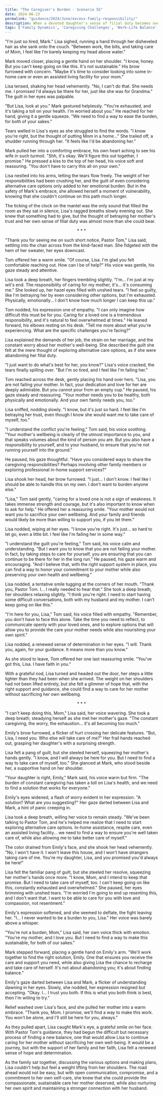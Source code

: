 ```yaml
---
title: "The Caregiver's Burden - Scenario 55"
date: 2024-06-23
permalink: "guidance/2024/June/excess-family-responsibility/"
description: When a devoted daughter's sense of filial duty becomes overwhelming, she turns to Pastor Tom Rhodes for guidance on how to find balance and care for her aging parent without sacrificing her own well-being.
tags: ['Family Dynamics', 'Caregiving Challenges', 'Work-Life Balance', 'Emotional Burnout', 'Spiritual Guidance']
---
```

"I'm just so tired, Mark." Lisa sighed, running a hand through her disheveled hair as she sank onto the couch. "Between work, the bills, and taking care of Mom, I feel like I'm barely keeping my head above water."

Mark moved closer, placing a gentle hand on her shoulder. "I know, honey. But you can't keep going on like this. It's not sustainable." His brow furrowed with concern. "Maybe it's time to consider looking into some in-home care or even an assisted living facility for your mom."

Lisa tensed, shaking her head vehemently. "No, I can't do that. She needs me. I promised I'd always be there for her, just like she was for Grandma." The guilt in her eyes was palpable.

"But Lisa, look at you." Mark gestured helplessly. "You're exhausted, and it's taking a toll on your health. I'm worried about you." He reached for her hand, giving it a gentle squeeze. "We need to find a way to ease the burden, for both of your sakes."

Tears welled in Lisa's eyes as she struggled to find the words. "I know you're right, but the thought of putting Mom in a home..." She trailed off, a shudder running through her. "It feels like I'd be abandoning her."

Mark pulled her into a comforting embrace, his own heart aching to see his wife in such turmoil. "Shh, it's okay. We'll figure this out together, I promise." He pressed a kiss to the top of her head, his voice soft and reassuring. "You don't have to carry this all on your own."

Lisa nestled into his arms, letting the tears flow freely. The weight of her responsibilities had been crushing her, and the guilt of even considering alternative care options only added to her emotional burden. But in the safety of Mark's embrace, she allowed herself a moment of vulnerability, knowing that she couldn't continue on this path much longer.

The ticking of the clock on the mantel was the only sound that filled the room as they sat in silence, Lisa's ragged breaths slowly evening out. She knew that something had to give, but the thought of betraying her mother's trust and her own sense of filial duty was almost more than she could bear.

<center>* * *</center>

"Thank you for seeing me on such short notice, Pastor Tom," Lisa said, settling into the chair across from the kind-faced man. She fidgeted with the hem of her sweater, her eyes downcast.

Tom offered her a warm smile. "Of course, Lisa. I'm glad you felt comfortable reaching out. How can I be of help?" His voice was gentle, his gaze steady and attentive.

Lisa took a deep breath, her fingers trembling slightly. "I'm... I'm just at my wit's end. The responsibility of caring for my mother, it's... it's consuming me." She looked up, her hazel eyes filled with unshed tears. "I feel so guilty, like I'm betraying her by even considering other options, but I'm exhausted. Physically, emotionally... I don't know how much longer I can keep this up."

Tom nodded, his expression one of empathy. "I can only imagine how difficult this must be for you. Caring for a loved one is a tremendous responsibility, and it's natural to feel overwhelmed at times." He leaned forward, his elbows resting on his desk. "Tell me more about what you're experiencing. What are the specific challenges you're facing?"

Lisa explained the demands of her job, the strain on her marriage, and the constant worry about her mother's well-being. She described the guilt she felt at the mere thought of exploring alternative care options, as if she were abandoning her filial duty.

"I just want to do what's best for her, you know?" Lisa's voice cracked, the tears finally spilling over. "But I'm so tired, and I feel like I'm failing her."

Tom reached across the desk, gently placing his hand over hers. "Lisa, you are not failing your mother. In fact, your dedication and love for her are deeply admirable. But you cannot pour from an empty cup." He paused, his gaze steady and reassuring. "Your mother needs you to be healthy, both physically and emotionally. And your own family needs you, too."

Lisa sniffed, nodding slowly. "I know, but it's just so hard. I feel like I'm betraying her trust, even though I know she would want me to take care of myself, too."

"I understand the conflict you're feeling," Tom said, his voice soothing. "Your mother's wellbeing is clearly of the utmost importance to you, and that speaks volumes about the kind of person you are. But you also have a responsibility to yourself, and to your husband, to ensure that you're not running yourself into the ground."

He paused, his gaze thoughtful. "Have you considered ways to share the caregiving responsibilities? Perhaps involving other family members or exploring professional in-home support services?"

Lisa shook her head, her brow furrowed. "I just... I don't know. I feel like I should be able to handle this on my own. I don't want to burden anyone else."

"Lisa," Tom said gently, "caring for a loved one is not a sign of weakness. It takes immense strength and courage, but it's also important to know when to ask for help." He offered her a reassuring smile. "Your mother would not want you to sacrifice your own wellbeing. And your family and friends would likely be more than willing to support you, if you let them."

Lisa nodded, wiping at her eyes. "I know you're right. It's just... so hard to let go, even a little bit. I feel like I'm failing her in some way."

"I understand the guilt you're feeling," Tom said, his voice calm and understanding. "But I want you to know that you are not failing your mother. In fact, by taking steps to care for yourself, you are ensuring that you can continue to be there for her in the long run." He paused, his gaze warm and encouraging. "And I believe that, with the right support system in place, you can find a way to honor your commitment to your mother while also preserving your own health and wellbeing."

Lisa nodded, a tentative smile tugging at the corners of her mouth. "Thank you, Pastor Tom. I... I really needed to hear that." She took a deep breath, her shoulders relaxing slightly. "I think you're right. I need to start having some difficult conversations, both with my husband and my mother. I can't keep going on like this."

"I'm here for you, Lisa," Tom said, his voice filled with empathy. "Remember, you don't have to face this alone. Take the time you need to reflect, to communicate openly with your loved ones, and to explore options that will allow you to provide the care your mother needs while also nourishing your own spirit."

Lisa nodded, a renewed sense of determination in her eyes. "I will. Thank you, again, for your guidance. It means more than you know."

As she stood to leave, Tom offered her one last reassuring smile. "You've got this, Lisa. I have faith in you."

With a grateful nod, Lisa turned and headed out the door, her steps a little lighter than they had been when she arrived. The weight on her shoulders had not been lifted entirely, but she felt a glimmer of hope that, with the right support and guidance, she could find a way to care for her mother without sacrificing her own wellbeing.

<center>* * *</center>

"I can't keep doing this, Mom," Lisa said, her voice wavering. She took a deep breath, steadying herself as she met her mother's gaze. "The constant caregiving, the worry, the exhaustion... it's all becoming too much."

Emily's brow furrowed, a flicker of hurt crossing her delicate features. "But, Lisa, I need you. Who else will take care of me?" Her frail hands reached out, grasping her daughter's with a surprising strength.

Lisa felt a pang of guilt, but she steeled herself, squeezing her mother's hands gently. "I know, and I will always be here for you. But I need to find a way to take care of myself, too." She glanced at Mark, who stood beside her, a supportive hand on her shoulder.

"Your daughter is right, Emily," Mark said, his voice warm but firm. "The burden of constant caregiving has taken a toll on Lisa's health, and we need to find a solution that works for everyone."

Emily's eyes widened, a flash of worry evident in her expression. "A solution? What are you suggesting?" Her gaze darted between Lisa and Mark, a hint of panic creeping in.

Lisa took a deep breath, willing her voice to remain steady. "We've been talking to Pastor Tom, and he's helped me realize that I need to start exploring alternative care options. In-home assistance, respite care, even an assisted living facility... we need to find a way to ensure you're well taken care of, while also allowing me to take better care of myself."

The color drained from Emily's face, and she shook her head vehemently. "No, I won't have it. I won't leave this house, and I won't have strangers taking care of me. You're my daughter, Lisa, and you promised you'd always be here!"

Lisa felt the familiar pang of guilt, but she steeled her resolve, squeezing her mother's hands once more. "I know, Mom, and I intend to keep that promise. But I need to take care of myself, too. I can't keep going on like this, constantly exhausted and overwhelmed." She paused, her eyes brimming with unshed tears. "I'm worried I'm going to end up resenting this, and I don't want that. I want to be able to care for you with love and compassion, not resentment."

Emily's expression softened, and she seemed to deflate, the fight leaving her. "I... I never wanted to be a burden to you, Lisa." Her voice was barely above a whisper.

"You're not a burden, Mom," Lisa said, her own voice thick with emotion. "You're my mother, and I love you. But I need to find a way to make this sustainable, for both of our sakes."

Mark stepped forward, placing a gentle hand on Emily's arm. "We'll work together to find the right solution, Emily. One that ensures you receive the care and support you need, while also giving Lisa the chance to recharge and take care of herself. It's not about abandoning you; it's about finding balance."

Emily's gaze darted between Lisa and Mark, a flicker of understanding dawning in her eyes. Slowly, she nodded, her expression resigned but accepting. "Okay. I... I trust you both. If this is what you both think is best, then I'm willing to try."

Relief washed over Lisa's face, and she pulled her mother into a warm embrace. "Thank you, Mom. I promise, we'll find a way to make this work. You won't be alone, and I'll still be here for you, always."

As they pulled apart, Lisa caught Mark's eye, a grateful smile on her face. With Pastor Tom's guidance, they had begun the difficult but necessary process of finding a new balance, one that would allow Lisa to continue caring for her mother without sacrificing her own well-being. It would be a journey, but with the support of her family and her faith, Lisa felt a renewed sense of hope and determination.

As the family sat together, discussing the various options and making plans, Lisa couldn't help but feel a weight lifting from her shoulders. The road ahead would not be easy, but with open communication, compromise, and a commitment to her own self-care, she knew that she could provide the compassionate, sustainable care her mother deserved, while also nurturing her own spirit and maintaining a stronger connection with her husband.

